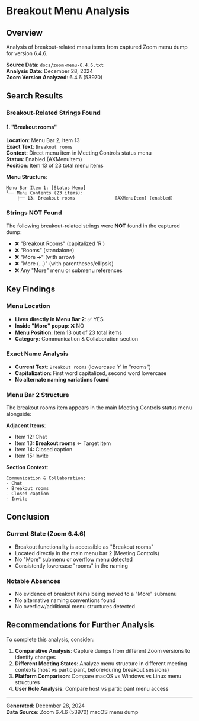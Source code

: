 # Breakout Menu Analysis

## Overview
Analysis of breakout-related menu items from captured Zoom menu dump for version 6.4.6.

**Source Data**: `docs/zoom-menu-6.4.6.txt`  
**Analysis Date**: December 28, 2024  
**Zoom Version Analyzed**: 6.4.6 (53970)

## Search Results

### Breakout-Related Strings Found

#### 1. "Breakout rooms" 
**Location**: Menu Bar 2, Item 13  
**Exact Text**: `Breakout rooms`  
**Context**: Direct menu item in Meeting Controls status menu  
**Status**: Enabled (AXMenuItem)  
**Position**: Item 13 of 23 total menu items  

**Menu Structure**:
```
Menu Bar Item 1: [Status Menu]
└── Menu Contents (23 items):
    ├── 13. Breakout rooms               [AXMenuItem] (enabled)
```

### Strings NOT Found

The following breakout-related strings were **NOT** found in the captured dump:

- ❌ "Breakout Rooms" (capitalized 'R')
- ❌ "Rooms" (standalone)  
- ❌ "More ➜" (with arrow)
- ❌ "More (...)" (with parentheses/ellipsis)
- ❌ Any "More" menu or submenu references

## Key Findings

### Menu Location
- **Lives directly in Menu Bar 2**: ✅ YES
- **Inside "More" popup**: ❌ NO
- **Menu Position**: Item 13 out of 23 total items
- **Category**: Communication & Collaboration section

### Exact Name Analysis
- **Current Text**: `Breakout rooms` (lowercase 'r' in "rooms")
- **Capitalization**: First word capitalized, second word lowercase
- **No alternate naming variations found**

### Menu Bar 2 Structure
The breakout rooms item appears in the main Meeting Controls status menu alongside:

**Adjacent Items**:
- Item 12: Chat
- Item 13: **Breakout rooms** ← Target item
- Item 14: Closed caption  
- Item 15: Invite

**Section Context**:
```
Communication & Collaboration:
- Chat
- Breakout rooms
- Closed caption
- Invite
```

## Conclusion

### Current State (Zoom 6.4.6)
- Breakout functionality is accessible as "Breakout rooms" 
- Located directly in the main menu bar 2 (Meeting Controls)
- No "More" submenu or overflow menu detected
- Consistently lowercase "rooms" in the naming

### Notable Absences
- No evidence of breakout items being moved to a "More" submenu
- No alternative naming conventions found
- No overflow/additional menu structures detected

## Recommendations for Further Analysis

To complete this analysis, consider:

1. **Comparative Analysis**: Capture dumps from different Zoom versions to identify changes
2. **Different Meeting States**: Analyze menu structure in different meeting contexts (host vs participant, before/during breakout sessions)
3. **Platform Comparison**: Compare macOS vs Windows vs Linux menu structures
4. **User Role Analysis**: Compare host vs participant menu access

---
**Generated**: December 28, 2024  
**Data Source**: Zoom 6.4.6 (53970) macOS menu dump
